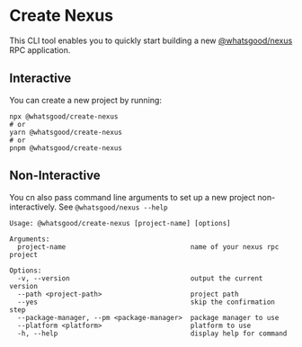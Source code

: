 # Create Nexus

This CLI tool enables you to quickly start building a new [@whatsgood/nexus](https://www.npmjs.com/package/@whatsgood/nexus) RPC application.

## Interactive

You can create a new project by running:

```
npx @whatsgood/create-nexus
# or
yarn @whatsgood/create-nexus
# or
pnpm @whatsgood/create-nexus

```

## Non-Interactive

You cn also pass command line arguments to set up a new project non-interactively. See `@whatsgood/nexus --help`

```
Usage: @whatsgood/create-nexus [project-name] [options]

Arguments:
  project-name                               name of your nexus rpc project

Options:
  -v, --version                              output the current version
  --path <project-path>                      project path
  --yes                                      skip the confirmation step
  --package-manager, --pm <package-manager>  package manager to use
  --platform <platform>                      platform to use
  -h, --help                                 display help for command
```
